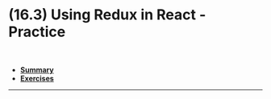# (16.3) Using Redux in React - Practice

<br>

- **[Summary](#Summary)**
- **[Exercises](#Exercises)**

<hr>
<br>

<!--

![Redux with React](/redux-react.jpeg)

<br>

## Summary

[How to use Redux in ReactJS with real-life examples](https://www.freecodecamp.org/news/how-to-use-redux-in-reactjs-with-real-life-examples-687ab4441b85/)

[Official Doc - Getting started with Redux](https://redux.js.org/introduction/getting-started)


### store

```js
import { createStore, combineReducers } from 'redux';
import rootReducer from '../reducers';

export default store = createStore(rootReducer);
```

<br>

### store with Redux Devtools
```js
import { createStore, combineReducers } from 'redux';
import rootReducer from '../reducers';

export default store = createStore(
  rootReducer,
  window.devToolsExtension() || ((f) => f),
);
```

<br>

### reducer and rootReducer
```js
// './src/reducers/myReducer.js'
const INITIAL_STATE = {
  state: '',
};

export default function myReducer(state = INITIAL_STATE, action) {
  switch (action.type) {
    case 'NEW_ACTION':
      return { state: action.state };
    default:
      return state;
  }
}
```

<br>

```js
// './src/reducers/index.js'
import { combineReducers } from 'redux';
import myReducer from './myReducer';

export default rootReducer = combineReducers({ myReducer });
```

<br>

### actions
```js
export const newAction = (state) => ({ type: 'NEW_ACTION', state });
```

<br>

### provider
```js
// src/index.js
import React from 'react';
import ReactDOM from 'react-dom';
import { Provider } from 'react-redux';
import './index.css';
import App from './App';
import store from './store';

ReactDOM.render(
  <Provider store={ store }>
    <App />
  </Provider>,
  document.getElementById('root'),
);
```

<br>

### 
```js

```

<br>

### 
```js

```

<br>

### 
```js

```









Example of a simple counter using only JavaScript and Redux
![Counter](/counter.png)


<hr>
<br>

## Exercises
**[Exercise 1]** Make a field that receives a value and that will be the value applied to the increment button.

<hr>
<br>

**[Exercise 2]** Make a field that receives a value and that will be the value applied to the decrement button.

<hr>
<br>

**[Exercise 3]** Store another value in the state, called clickCount. This field will count the number of times that any button on the screen was clicked.

<hr>
<br>

**[Exercise 3]** Store an array in the state that stores the individual value that was added to each click on any of the three buttons.
